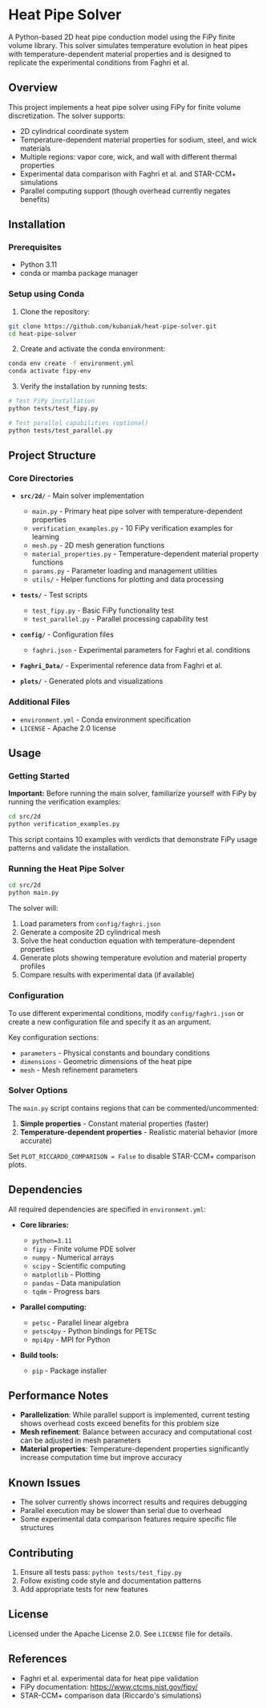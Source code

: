 # Heat Pipe Solver

A Python-based 2D heat pipe conduction model using the FiPy finite volume library. This solver simulates temperature evolution in heat pipes with temperature-dependent material properties and is designed to replicate the experimental conditions from Faghri et al.

## Overview

This project implements a heat pipe solver using FiPy for finite volume discretization. The solver supports:
- 2D cylindrical coordinate system
- Temperature-dependent material properties for sodium, steel, and wick materials  
- Multiple regions: vapor core, wick, and wall with different thermal properties
- Experimental data comparison with Faghri et al. and STAR-CCM+ simulations
- Parallel computing support (though overhead currently negates benefits)

## Installation

### Prerequisites
- Python 3.11
- conda or mamba package manager

### Setup using Conda

1. Clone the repository:
```bash
git clone https://github.com/kubaniak/heat-pipe-solver.git
cd heat-pipe-solver
```

2. Create and activate the conda environment:
```bash
conda env create -f environment.yml
conda activate fipy-env
```

3. Verify the installation by running tests:
```bash
# Test FiPy installation
python tests/test_fipy.py

# Test parallel capabilities (optional)
python tests/test_parallel.py
```

## Project Structure

### Core Directories

- **`src/2d/`** - Main solver implementation
  - `main.py` - Primary heat pipe solver with temperature-dependent properties
  - `verification_examples.py` - 10 FiPy verification examples for learning
  - `mesh.py` - 2D mesh generation functions
  - `material_properties.py` - Temperature-dependent material property functions
  - `params.py` - Parameter loading and management utilities
  - `utils/` - Helper functions for plotting and data processing

- **`tests/`** - Test scripts
  - `test_fipy.py` - Basic FiPy functionality test
  - `test_parallel.py` - Parallel processing capability test

- **`config/`** - Configuration files
  - `faghri.json` - Experimental parameters for Faghri et al. conditions

- **`Faghri_Data/`** - Experimental reference data from Faghri et al.

- **`plots/`** - Generated plots and visualizations

### Additional Files

- `environment.yml` - Conda environment specification
- `LICENSE` - Apache 2.0 license

## Usage

### Getting Started

**Important:** Before running the main solver, familiarize yourself with FiPy by running the verification examples:

```bash
cd src/2d
python verification_examples.py
```

This script contains 10 examples with verdicts that demonstrate FiPy usage patterns and validate the installation.

### Running the Heat Pipe Solver

```bash
cd src/2d
python main.py
```

The solver will:
1. Load parameters from `config/faghri.json`
2. Generate a composite 2D cylindrical mesh
3. Solve the heat conduction equation with temperature-dependent properties
4. Generate plots showing temperature evolution and material property profiles
5. Compare results with experimental data (if available)

### Configuration

To use different experimental conditions, modify `config/faghri.json` or create a new configuration file and specify it as an argument.

Key configuration sections:
- `parameters` - Physical constants and boundary conditions
- `dimensions` - Geometric dimensions of the heat pipe
- `mesh` - Mesh refinement parameters

### Solver Options

The `main.py` script contains regions that can be commented/uncommented:

1. **Simple properties** - Constant material properties (faster)
2. **Temperature-dependent properties** - Realistic material behavior (more accurate)

Set `PLOT_RICCARDO_COMPARISON = False` to disable STAR-CCM+ comparison plots.

## Dependencies

All required dependencies are specified in `environment.yml`:

- **Core libraries:**
  - `python=3.11`
  - `fipy` - Finite volume PDE solver
  - `numpy` - Numerical arrays
  - `scipy` - Scientific computing
  - `matplotlib` - Plotting
  - `pandas` - Data manipulation
  - `tqdm` - Progress bars

- **Parallel computing:**
  - `petsc` - Parallel linear algebra
  - `petsc4py` - Python bindings for PETSc  
  - `mpi4py` - MPI for Python

- **Build tools:**
  - `pip` - Package installer

## Performance Notes

- **Parallelization**: While parallel support is implemented, current testing shows overhead costs exceed benefits for this problem size
- **Mesh refinement**: Balance between accuracy and computational cost can be adjusted in mesh parameters
- **Material properties**: Temperature-dependent properties significantly increase computation time but improve accuracy

## Known Issues

- The solver currently shows incorrect results and requires debugging
- Parallel execution may be slower than serial due to overhead
- Some experimental data comparison features require specific file structures

## Contributing

1. Ensure all tests pass: `python tests/test_fipy.py`
2. Follow existing code style and documentation patterns
3. Add appropriate tests for new features

## License

Licensed under the Apache License 2.0. See `LICENSE` file for details.

## References

- Faghri et al. experimental data for heat pipe validation
- FiPy documentation: https://www.ctcms.nist.gov/fipy/
- STAR-CCM+ comparison data (Riccardo's simulations)

